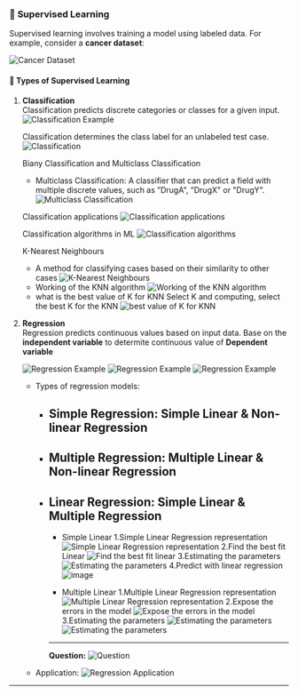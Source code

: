 ### 📘 **Supervised Learning**
Supervised learning involves training a model using labeled data. For example, consider a **cancer dataset**:

![Cancer Dataset](https://github.com/user-attachments/assets/708977db-09b3-4fbf-8d4e-66b84503ec84)

#### 🧠 **Types of Supervised Learning**
1. **Classification**  
   Classification predicts discrete categories or classes for a given input.
   ![Classification Example](https://github.com/user-attachments/assets/3d8142ec-f445-4906-b9a9-cab78c16e924)

   Classification determines the class label for an unlabeled test case.
   ![Classification](https://github.com/user-attachments/assets/43e67d21-1a99-45d4-a61c-7f3fd5532e7d)

   Biany Classification and Multiclass Classification
   - Multiclass Classification: A classifier that can predict a field with multiple discrete values, such as ”DrugA", ”DrugX" or "DrugY”. 
   ![Multiclass Classification](https://github.com/user-attachments/assets/0ea16686-f0a0-476f-88cc-d0562a8aa269)

   Classification applications
   ![Classification applications](https://github.com/user-attachments/assets/f89ed970-f937-4116-b129-d6eb0582bdd6)

   Classification algorithms in ML
   ![Classification algorithms](https://github.com/user-attachments/assets/6a60f116-31c3-406d-bae3-ecd0fb61342a)

   K-Nearest Neighbours
   - A method for classifying cases based on their similarity to other cases
   ![K-Nearest Neighbours](https://github.com/user-attachments/assets/b406a405-bfe2-4c4a-9390-d181695a59ec)
   - Working of the KNN algorithm
   ![Working of the KNN algorithm](https://github.com/user-attachments/assets/a23c15a4-d944-4286-be1a-00728635e684)
   - what is the best value of K for KNN
      Select K and computing, select the best K for the KNN
   ![best value of K for KNN](https://github.com/user-attachments/assets/fb8b28ff-2820-4e88-b8da-f848cd121ffc)


3. **Regression**  
   Regression predicts continuous values based on input data.
   Base on the **independent variable** to determite continuous value of **Dependent variable**
   

   ![Regression Example](https://github.com/user-attachments/assets/ab8407f7-af24-4cad-bdbc-44d5ce5c8608)
   ![Regression Example](https://github.com/user-attachments/assets/ee05f076-bbd9-41b9-8812-1def7da438c2)
   ![Regression Example](https://github.com/user-attachments/assets/f03bdfc0-d9aa-47d4-8202-7e1b9cc521d5)

   - Types of regression models:
     - Simple Regression: Simple Linear & Non-linear Regression
       ---
          
     - Multiple Regression: Multiple Linear & Non-linear Regression
       ---
       
      - Linear Regression: Simple Linear & Multiple Regression
        ---
         - Simple Linear
           1.Simple Linear Regression representation
           ![Simple Linear Regression representation](https://github.com/user-attachments/assets/455ead21-8ac5-4eae-b239-5f143ccbb932)
           2.Find the best fit Linear
           ![Find the best fit linear](https://github.com/user-attachments/assets/79da396b-42f4-4646-970a-26725300776c)
           3.Estimating the parameters
           ![Estimating the parameters](https://github.com/user-attachments/assets/a9c64f28-8edd-469c-bea0-ddbb6ec64722)
           4.Predict with linear regression
           ![image](https://github.com/user-attachments/assets/1ad70d32-5808-426d-9c99-1ab25c400ee8)

         - Multiple Linear
          1.Multiple Linear Regression representation
          ![Multiple Linear Regression representation](https://github.com/user-attachments/assets/736b8906-409e-4a18-862f-57159b9b4d06)
          2.Expose the errors in the model
          ![Expose the errors in the model](https://github.com/user-attachments/assets/d7bde9d9-79a3-4680-9267-682287ebe688)
          3.Estimating the parameters
          ![Estimating the parameters](https://github.com/user-attachments/assets/59be527b-e05a-4b75-bc88-9d1ed4531506)
          ![Estimating the parameters](https://github.com/user-attachments/assets/b81b36f8-be99-495e-a9e7-cb2977c8fa05)
        ---
           **Question:**
           ![Question](https://github.com/user-attachments/assets/dfa85da0-65d0-4109-af8a-88a7560d77e9)

   - Application:
      ![Regression Application](https://github.com/user-attachments/assets/ae1a171c-0545-468c-8c2d-522fa834a3bd)
---
